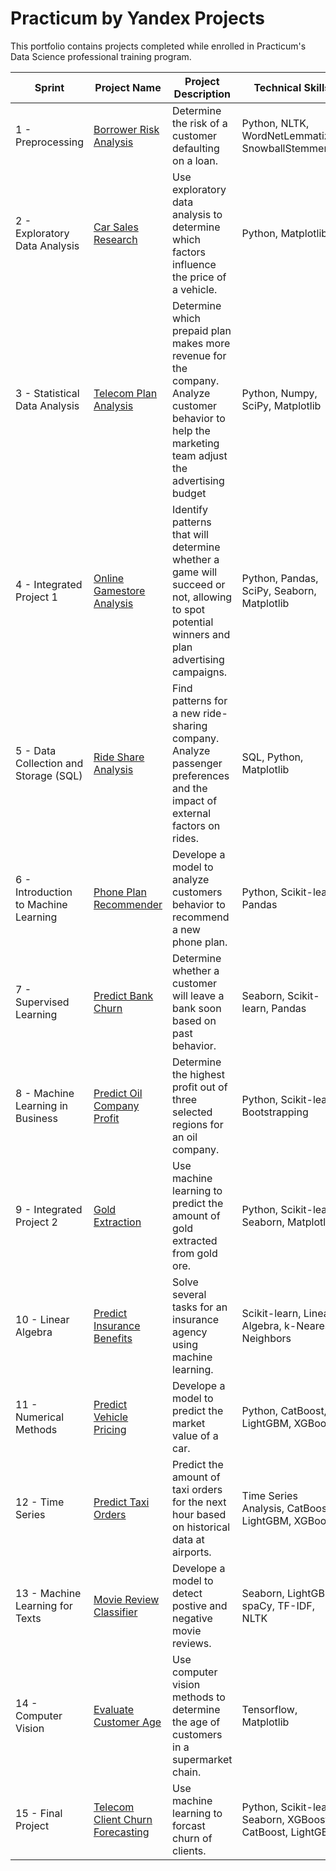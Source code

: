 # Practicum by Yandex Projects
  This portfolio contains projects completed while enrolled in Practicum's Data Science professional training program.

| Sprint      | Project Name        | Project Description    | Technical Skills        |
|-------------|---------------------|------------------------|-------------------------|
| 1 - Preprocessing | [Borrower Risk Analysis](https://github.com/AlexisDoxey/Data-Science-Portfolio/blob/main/Car%20Sales%20Research/Car%20Sales%20Research.ipynb) | Determine the risk of a customer defaulting on a loan. | Python, NLTK, WordNetLemmatizer, SnowballStemmer|
| 2 - Exploratory Data Analysis | [Car Sales Research](https://github.com/AlexisDoxey/Data-Science-Portfolio/blob/main/Car%20Sales%20Research/Car%20Sales%20Research.ipynb) | Use exploratory data analysis to determine which factors influence the price of a vehicle. | Python, Matplotlib |
| 3 - Statistical Data Analysis | [Telecom Plan Analysis](https://github.com/AlexisDoxey/Data-Science-Portfolio/blob/main/Telecom%20Plan%20Analysis/Telecom%20Plan%20Analysis.ipynb) | Determine which prepaid plan makes more revenue for the company. Analyze customer behavior to help the marketing team adjust the advertising budget | Python, Numpy, SciPy, Matplotlib |
| 4 - Integrated Project 1 | [Online Gamestore Analysis](https://github.com/AlexisDoxey/Data-Science-Portfolio/blob/main/Online%20Gamestore%20Analysis/Online%20Gamestore%20Analysis.ipynb) | Identify patterns that will determine whether a game will succeed or not, allowing to spot potential winners and plan advertising campaigns. | Python, Pandas, SciPy, Seaborn, Matplotlib |
| 5 - Data Collection and Storage (SQL) | [Ride Share Analysis](https://github.com/AlexisDoxey/Data-Science-Portfolio/blob/main/Ride%20Share%20Analysis/Ride%20Share%20Analysis.ipynb) | Find patterns for a new ride-sharing company. Analyze passenger preferences and the impact of external factors on rides. | SQL, Python, Matplotlib |
| 6 - Introduction to Machine Learning | [Phone Plan Recommender](https://github.com/AlexisDoxey/Data-Science-Portfolio/blob/main/Phone%20Plan%20Recommender/Phone%20Plan%20Recommender.ipynb) | Develope a model to analyze customers behavior to recommend a new phone plan. | Python, Scikit-learn, Pandas
| 7 - Supervised Learning | [Predict Bank Churn](https://github.com/AlexisDoxey/Data-Science-Portfolio/blob/main/Predict%20Bank%20Churn/Predict%20Bank%20Churn.ipynb) | Determine whether a customer will leave a bank soon based on past behavior. | Seaborn, Scikit-learn, Pandas |
| 8 - Machine Learning in Business | [Predict Oil Company Profit](https://github.com/AlexisDoxey/Data-Science-Portfolio/blob/main/Predict%20Oil%20Company%20Profit/Predict%20Oil%20Company%20Profit.ipynb) | Determine the highest profit out of three selected regions for an oil company. | Python, Scikit-learn, Bootstrapping |
| 9 - Integrated Project 2 | [Gold Extraction](https://github.com/AlexisDoxey/Data-Science-Portfolio/blob/main/Gold%20Extraction/Gold%20Extraction.ipynb) | Use machine learning to predict the amount of gold extracted from gold ore. | Python, Scikit-learn, Seaborn, Matplotlib |
| 10 - Linear Algebra | [Predict Insurance Benefits](https://github.com/AlexisDoxey/Data-Science-Portfolio/blob/main/Predict%20Insurance%20Benefits/Predict%20Insurance%20Benefits.ipynb) | Solve several tasks for an insurance agency using machine learning. | Scikit-learn, Linear Algebra, k-Nearest Neighbors |
| 11 - Numerical Methods | [Predict Vehicle Pricing](https://github.com/AlexisDoxey/Data-Science-Portfolio/blob/main/Predict%20Vehicle%20Pricing/Predict%20Vehicle%20Pricing.ipynb) | Develope a model to predict the market value of a car. | Python, CatBoost, LightGBM, XGBoost
| 12 - Time Series | [Predict Taxi Orders](https://github.com/AlexisDoxey/Data-Science-Portfolio/blob/main/Predict%20Taxi%20Orders/Predict%20Taxi%20Orders.ipynb) | Predict the amount of taxi orders for the next hour based on historical data at airports. | Time Series Analysis, CatBoost, LightGBM, XGBoost |
| 13 - Machine Learning for Texts | [Movie Review Classifier](https://github.com/AlexisDoxey/Data-Science-Portfolio/blob/main/Movie%20Review%20Classifier/Movie%20Review%20Classifier.ipynb) | Develope a model to detect postive and negative movie reviews. | Seaborn, LightGBM, spaCy, TF-IDF, NLTK |
| 14 - Computer Vision | [Evaluate Customer Age](https://github.com/AlexisDoxey/Data-Science-Portfolio/blob/main/Evaluate%20Customer%20Age/Evaluate%20Customer%20Age.ipynb) | Use computer vision methods to determine the age of customers in a supermarket chain. | Tensorflow, Matplotlib |
| 15 - Final Project | [Telecom Client Churn Forecasting](https://github.com/AlexisDoxey/Data-Science-Portfolio/blob/main/Telecom%20Client%20Churn%20Forecasting/Telecom%20Client%20Churn%20Forecasting.ipynb) | Use machine learning to forcast churn of clients. | Python, Scikit-learn, Seaborn, XGBoost, CatBoost, LightGBM |





 
